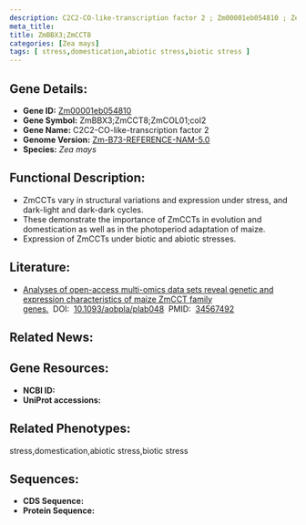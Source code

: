 ```yaml
---
description: C2C2-CO-like-transcription factor 2 ; Zm00001eb054810 ; Zea mays
meta_title:
title: ZmBBX3;ZmCCT8
categories: [Zea mays]
tags: [ stress,domestication,abiotic stress,biotic stress ]
---
```


## Gene Details:
- **Gene ID:**	[Zm00001eb054810]()
- **Gene Symbol:** ZmBBX3;ZmCCT8;ZmCOL01;col2
- **Gene Name:** C2C2-CO-like-transcription factor 2
- **Genome Version:** [Zm-B73-REFERENCE-NAM-5.0]()
- **Species:** *Zea mays*

## Functional Description:
   - ZmCCTs vary in structural variations and expression under stress, and dark-light and dark-dark cycles.
   - These demonstrate the importance of ZmCCTs in evolution and domestication as well as in the photoperiod adaptation of maize.
   - Expression of ZmCCTs under biotic and abiotic stresses.

## Literature:
   - [Analyses of open-access multi-omics data sets reveal genetic and expression characteristics of maize ZmCCT family genes.]( https://www.ncbi.nlm.nih.gov/pmc/articles/PMC8459886/)&nbsp;&nbsp;DOI:&nbsp;&nbsp;[10.1093/aobpla/plab048](https://www.ncbi.nlm.nih.gov/pmc/articles/PMC8459886/)&nbsp;&nbsp;PMID:&nbsp;&nbsp;[34567492](https://pubmed.ncbi.nlm.nih.gov/34567492/)

## Related News:

## Gene Resources:
- **NCBI ID:** [](https://www.ncbi.nlm.nih.gov/gene/?term=)
- **UniProt accessions:** [](https://www.uniprot.org/uniprotkb//entry)

## Related Phenotypes:
stress,domestication,abiotic stress,biotic stress

## Sequences:
- **CDS Sequence:**
- **Protein Sequence:**
